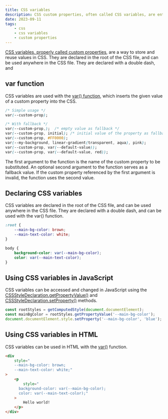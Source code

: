 ```yaml
---
title: CSS variables
description: CSS custom properties, often called CSS variables, are entities defined as CSS that can easily be dynamically updated using JavaScript.
date: 2023-09-11
tags:
    - css
    - css variables
    - custom properties
---
```


[CSS variables, properly called custom properties](https://developer.mozilla.org/en-US/docs/Web/CSS/Using_CSS_custom_properties), are a way to store and reuse values in CSS. They are declared in the root of the CSS file, and can be used anywhere in the CSS file. They are declared with a double dash, and

## var function

CSS variables are used with the [var() function](https://developer.mozilla.org/en-US/docs/Web/CSS/var), which inserts the given value of a custom property into the CSS.

```css
/* Simple usage */
var(--custom-prop);

/* With fallback */
var(--custom-prop,);  /* empty value as fallback */
var(--custom-prop, initial); /* initial value of the property as fallback */
var(--custom-prop, #FF0000);
var(--my-background, linear-gradient(transparent, aqua), pink);
var(--custom-prop, var(--default-value));
var(--custom-prop, var(--default-value, red));
```

The first argument to the function is the name of the custom property to be substituted. An optional second argument to the function serves as a fallback value. If the custom property referenced by the first argument is invalid, the function uses the second value.

## Declaring CSS variables

CSS variables are declared in the root of the CSS file, and can be used anywhere in the CSS file. They are declared with a double dash, and can be used with the var() function.

```css
:root {
	--main-bg-color: brown;
	--main-text-color: white;
}

body {
	background-color: var(--main-bg-color);
	color: var(--main-text-color);
}
```

## Using CSS variables in JavaScript

CSS variables can be accessed and changed in JavaScript using the [CSSStyleDeclaration.getPropertyValue()](https://developer.mozilla.org/en-US/docs/Web/API/CSSStyleDeclaration/getPropertyValue) and [CSSStyleDeclaration.setProperty()](https://developer.mozilla.org/en-US/docs/Web/API/CSSStyleDeclaration/setProperty) methods.

```javascript
const rootStyles = getComputedStyle(document.documentElement);
const mainBgColor = rootStyles.getPropertyValue('--main-bg-color');
document.documentElement.style.setProperty('--main-bg-color', 'blue');
```

## Using CSS variables in HTML

CSS variables can be used in HTML with the [var()](https://developer.mozilla.org/en-US/docs/Web/CSS/var) function.

```html
<div
	style="
    --main-bg-color: brown;
    --main-text-color: white;"
>
	<p
		style="
      background-color: var(--main-bg-color);
      color: var(--main-text-color);"
	>
		Hello world!
	</p>
</div>
```
